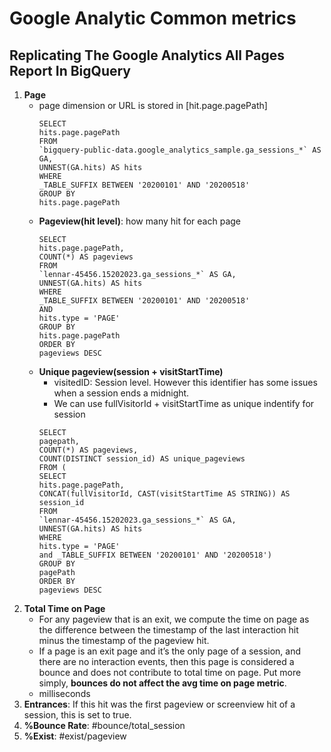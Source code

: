 # Google Analytic Common metrics 
## Replicating The Google Analytics All Pages Report In BigQuery
1. **Page**
    - page dimension or URL is stored in [hit.page.pagePath]
      ```
      SELECT
      hits.page.pagePath
      FROM
      `bigquery-public-data.google_analytics_sample.ga_sessions_*` AS GA,
      UNNEST(GA.hits) AS hits
      WHERE
      _TABLE_SUFFIX BETWEEN '20200101' AND '20200518'
      GROUP BY
      hits.page.pagePath
      ```
    - **Pageview(hit level)**: how many hit for each page 
      ```
      SELECT
      hits.page.pagePath,
      COUNT(*) AS pageviews
      FROM
      `lennar-45456.15202023.ga_sessions_*` AS GA,
      UNNEST(GA.hits) AS hits
      WHERE
      _TABLE_SUFFIX BETWEEN '20200101' AND '20200518' 
      AND
      hits.type = 'PAGE'
      GROUP BY
      hits.page.pagePath
      ORDER BY
      pageviews DESC
      ```
    - **Unique pageview(session + visitStartTime)** 
      - visitedID: Session level. However this identifier has some issues when a session ends a midnight. 
      - We can use fullVisitorId + visitStartTime as unique indentify for session 
      ```
      SELECT
      pagepath,
      COUNT(*) AS pageviews,
      COUNT(DISTINCT session_id) AS unique_pageviews
      FROM (
      SELECT
      hits.page.pagePath,
      CONCAT(fullVisitorId, CAST(visitStartTime AS STRING)) AS session_id
      FROM
      `lennar-45456.15202023.ga_sessions_*` AS GA,
      UNNEST(GA.hits) AS hits
      WHERE
      hits.type = 'PAGE'
      and _TABLE_SUFFIX BETWEEN '20200101' AND '20200518')
      GROUP BY
      pagePath
      ORDER BY
      pageviews DESC
      ```
2. **Total Time on Page**
    - For any pageview that is an exit, we compute the time on page as the difference between the timestamp of the last interaction 
    hit minus the timestamp of the pageview hit.
    - If a page is an exit page and it’s the only page of a session, and there are no interaction events, then this page is considered a bounce and does not contribute to total time on page. Put more simply,
    **bounces do not affect the avg time on page metric**.
    - milliseconds
3. **Entrances**: If this hit was the first pageview or screenview hit of a session, this is set to true.
4. **%Bounce Rate**: #bounce/total_session
5. **%Exist**: #exist/pageview 

    
